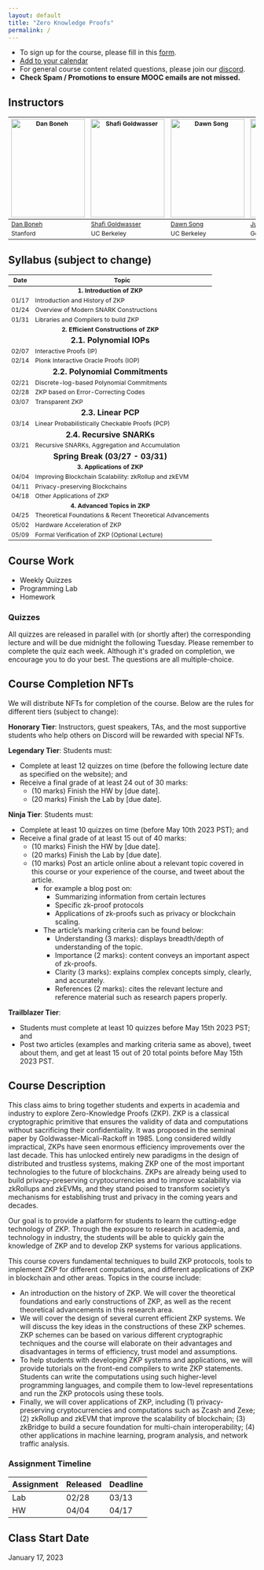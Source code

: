 ```yaml
---
layout: default
title: "Zero Knowledge Proofs"
permalink: /
---
```


<!-- # CS294 Zero Knowledge Proofs -->
- To sign up for the course, please fill in this [form](https://docs.google.com/forms/d/e/1FAIpQLSepJTYKc9iJycBsnywFCo9PLIq1SjbSsWIBlqfWAZGPXHrk3Q/viewform).
- [Add to your calendar](https://calendar.google.com/calendar/embed?src=c_9a6c323b6f09f1f218fc89634a55572426f81c480877866ad1688540e2771c5b%40group.calendar.google.com&ctz=America%2FLos_Angeles)
- For general course content related questions, please join our [discord](https://discord.gg/erXuFSxJ).
- <b>Check Spam / Promotions to ensure MOOC emails are not missed.</b>

## Instructors

<table style="table-layout: fixed; font-size: 88%; align: middle;" summary="table containing pictures of the instructors and links to their personal websites">
  <thead>
    <tr>
      <th style="width: 20%;"><img style="object-fit:cover" width=150 height=200 src="{{site.baseurl}}/assets/Boneh.jpeg" alt="Dan Boneh"></th>
      <th style="width: 20%;"><img style="object-fit:cover" width=150 height=200 src="{{site.baseurl}}/assets/goldwasser.jpeg" alt="Shafi Goldwasser"></th>
      <th style="width: 20%;"><img style="object-fit:cover" width=150 height=200 src="{{site.baseurl}}/assets/dawn-berkeley.jpg" alt="Dawn Song"></th>
      <th style="width: 20%;"><img style="object-fit:cover" width=150 height=200 src="{{site.baseurl}}/assets/thaler.png" alt="Justin Thaler"></th>
      <th style="width: 20%;"><img style="object-fit:cover" width=150 height=200 src="{{site.baseurl}}/assets/yupeng.jpeg" alt="Yupeng Zhang"></th>
    </tr>
  </thead>
  <tbody>
    <tr>
      <td><a href="https://crypto.stanford.edu/~dabo/">Dan Boneh</a></td>
      <td><a href="https://www2.eecs.berkeley.edu/Faculty/Homepages/goldwasser.html/">Shafi Goldwasser</a></td>
      <td><a href="https://people.eecs.berkeley.edu/~dawnsong/">Dawn Song</a></td>
      <td><a href="https://people.cs.georgetown.edu/jthaler/">Justin Thaler</a></td>
      <td><a href="http://people.tamu.edu/~zhangyp/">Yupeng Zhang</a></td>
    </tr>
    <tr>
      <td>Stanford</td>
      <td>UC Berkeley</td>
      <td>UC Berkeley</td>
      <td>Georgetown University</td>
      <td>Texas A&M University</td>
    </tr>
  </tbody>
</table>

## Syllabus (subject to change)

<table style="table-layout: fixed; font-size: 88%;" summary="Describes schedule of the course, which covers 4 sections: Introduction of ZKP, Efficient Constructions of ZKP; Applications of ZKP; Advanced Topics in ZKP.">
   <thead>
      <tr>
         <th>Date</th>
         <th>Topic</th>
      </tr>
   </thead>
   <tbody>
      <tr>
         <td colspan=2 align=center> <b>1. Introduction of ZKP</b> </td>
      </tr>
      <tr>
         <td>01/17</td>
         <td>Introduction and History of ZKP</td>
      </tr>
      <tr>
         <td>01/24</td>
         <td>Overview of Modern SNARK Constructions</td>
      </tr>
      <tr>
         <td>01/31</td>
         <td>Libraries and Compilers to build ZKP</td>
      </tr>
      <tr>
         <td colspan=2 align=center> <b>2. Efficient Constructions of ZKP</b> </td>
      </tr>
      <tr>
         <td colspan=2 align=center> <font size="-0.5" style="font-weight: bolder">2.1. Polynomial IOPs</font> </td>
      </tr>
      <tr>
         <td>02/07</td>
         <td>Interactive Proofs (IP)</td>
      </tr>
      <tr>
         <td>02/14</td>
         <td>Plonk Interactive Oracle Proofs (IOP)</td>
      </tr>
      <tr>
         <td colspan=2 align=center> <font size="-0.5" style="font-weight: bolder">2.2. Polynomial Commitments</font> </td>
      </tr>
      <tr>
         <td>02/21</td>
         <td>Discrete-log-based Polynomial Commitments</td>
      </tr>
      <tr>
         <td>02/28</td>
         <td>ZKP based on Error-Correcting Codes</td>
      </tr>
      <tr>
         <td>03/07</td>
         <td>Transparent ZKP</td>
      </tr>
      <tr>
         <td colspan=2 align=center> <font size="-0.5" style="font-weight: bolder">2.3. Linear PCP</font> </td>
      </tr>
      <tr>
         <td>03/14</td>
         <td>Linear Probabilistically Checkable Proofs (PCP)</td>
      </tr>
      <tr>
         <td colspan=2 align=center> <font size="-0.5" style="font-weight: bolder">2.4. Recursive SNARKs</font> </td>
      </tr>
      <tr>
         <td>03/21</td>
         <td>Recursive SNARKs, Aggregation and Accumulation</td>
      </tr>
      <tr>
         <td colspan=2 align=center> <font size="-0.5" style="font-weight: bolder">Spring Break (03/27 - 03/31)</font> </td>
      </tr>
      <tr>
         <td colspan=2 align=center> <b>3. Applications of ZKP</b> </td>
      </tr>
      <tr>
         <td>04/04</td>
         <td>Improving Blockchain Scalability: zkRollup and zkEVM</td>
      </tr>
      <tr>
         <td>04/11</td>
         <td>Privacy-preserving Blockchains</td>
      </tr>
      <tr>
         <td>04/18</td>
         <td>Other Applications of ZKP</td>
      </tr>
      <tr>
         <td colspan=2 align=center> <b>4. Advanced Topics in ZKP</b> </td>
      </tr>
      <tr>
         <td>04/25</td>
         <td>Theoretical Foundations &amp; Recent Theoretical Advancements</td>
      </tr>
      <tr>
         <td>05/02</td>
         <td>Hardware Acceleration of ZKP</td>
      </tr>
      <tr>
         <td>05/09</td>
         <td>Formal Verification of ZKP (Optional Lecture)</td>
      </tr>
   </tbody>
</table>

## Course Work 

- Weekly Quizzes
- Programming Lab
- Homework

### Quizzes

All quizzes are released in parallel with (or shortly after) the corresponding lecture and will be due midnight the following Tuesday. Please remember to complete the quiz each week. Although it's graded on completion, we encourage you to do your best. The questions are all multiple-choice.

## Course Completion NFTs

We will distribute NFTs for completion of the course. Below are the rules for different tiers (subject to change):

**Honorary Tier**: Instructors, guest speakers, TAs, and the most supportive students who help others on Discord will be rewarded with special NFTs.

**Legendary Tier**: Students must:
* Complete at least 12 quizzes on time (before the following lecture date as specified on the website); and
* Receive a final grade of at least 24 out of 30 marks:
    * (10 marks) Finish the HW by [due date].
    * (20 marks) Finish the Lab by [due date].

**Ninja Tier**: Students must:
* Complete at least 10 quizzes on time (before May 10th 2023 PST); and
* Receive a final grade of at least 15 out of 40 marks:
    * (10 marks) Finish the HW by [due date].
    * (20 marks) Finish the Lab by [due date].
    * (10 marks) Post an article online about a relevant topic covered in this course or your experience of the course, and tweet about the article.
        * for example a blog post on:
            * Summarizing information from certain lectures
            * Specific zk-proof protocols
            * Applications of zk-proofs such as privacy or blockchain scaling.
        * The article’s marking criteria can be found below:
            * Understanding (3 marks): displays breadth/depth of understanding of the topic.
            * Importance (2 marks): content conveys an important aspect of zk-proofs.
            * Clarity (3 marks): explains complex concepts simply, clearly, and accurately.
            * References (2 marks): cites the relevant lecture and reference material such as research papers properly.

**Trailblazer Tier**:
* Students must complete at least 10 quizzes before May 15th 2023 PST; and
* Post two articles (examples and marking criteria same as above), tweet about them, and get at least 15 out of 20 total points before May 15th 2023 PST.

## Course Description
This class aims to bring together students and experts in academia and industry to explore Zero-Knowledge Proofs (ZKP). ZKP is a classical cryptographic primitive that ensures the validity of data and computations without sacrificing their confidentiality. It was proposed in the seminal paper by Goldwasser-Micali-Rackoff in 1985. Long considered wildly impractical, ZKPs have seen enormous efficiency improvements over the last decade. This has unlocked entirely new paradigms in the design of distributed and trustless systems, making ZKP one of the most important technologies to the future of blockchains. ZKPs are already being used to build privacy-preserving cryptocurrencies and to improve scalability via zkRollups and zkEVMs, and they stand poised to transform society’s mechanisms for establishing trust and privacy in the coming years and decades.

Our goal is to provide a platform for students to learn the cutting-edge technology of ZKP. Through the exposure to research in academia, and technology in industry, the students will be able to quickly gain the knowledge of ZKP and to develop ZKP systems for various applications.  

This course covers fundamental techniques to build ZKP protocols, tools to implement ZKP for different computations, and different applications of ZKP in blockchain and other areas.  Topics in the course include:
- An introduction on the history of ZKP. We will cover the theoretical foundations and early constructions of ZKP, as well as the recent theoretical advancements in this research area.
- We will cover the design of several current efficient ZKP systems. We will discuss the key ideas in the constructions of these ZKP schemes. ZKP schemes can be based on various different cryptographic techniques and the course will elaborate on their advantages and disadvantages in terms of efficiency, trust model and assumptions. 
- To help students with developing ZKP systems and applications, we will provide tutorials on the front-end compilers to write ZKP statements. Students can write the computations using such higher-level programming languages, and compile them to low-level representations and run the ZKP protocols using these tools.
- Finally, we will cover applications of ZKP, including (1) privacy-preserving cryptocurrencies and computations such as Zcash and Zexe; (2) zkRollup and zkEVM that improve the scalability of blockchain; (3) zkBridge to build a secure foundation for multi-chain interoperability; (4) other applications in machine learning, program analysis, and network traffic analysis.

### Assignment Timeline

| Assignment            | Released  | Deadline
| :-- | :-- | :--
| Lab               | 02/28     | 03/13
| HW     | 04/04     | 04/17

## Class Start Date
January 17, 2023

<!-- 
## TAs
TBD

## Class Time
TBD

## Enrollment
TBD

## Syllabus

| Date             | Topic                                                                     | Speaker                    |
| ---------------- | ------------------------------------------------------------------------- | -------------------------- |
|TBD| TBD|TBD|

## Assignment Timeline

TBD

## Grading

TBD

### Participation

TBD -->
